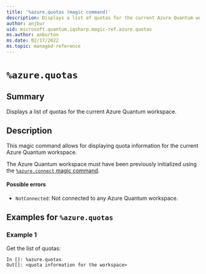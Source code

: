 ```yaml
---
title: '%azure.quotas (magic command)'
description: Displays a list of quotas for the current Azure Quantum workspace.
author: anjbur
uid: microsoft.quantum.iqsharp.magic-ref.azure.quotas
ms.author: anburton
ms.date: 02/17/2022
ms.topic: managed-reference
---
```


<!--
    NB: This file has been automatically generated from Microsoft.Quantum.IQSharp.AzureClient.dll,
        please do not manually edit it.

    [DEBUG] JSON source:
        {"Name": "%azure.quotas", "Documentation": {"Summary": "Displays a list of quotas for the current Azure Quantum workspace.", "Full": null, "Description": "\r\nThis magic command allows for displaying quota information for the current \r\nAzure Quantum workspace.\r\n\r\nThe Azure Quantum workspace must have been previously initialized\r\nusing the [`%azure.connect` magic command](https://docs.microsoft.com/qsharp/api/iqsharp-magic/azure.connect).\r\n                        \r\n#### Possible errors\r\n\r\n- `NotConnected`: Not connected to any Azure Quantum workspace.\r\n                    ", "Remarks": null, "Examples": ["\r\nGet the list of quotas:\r\n```\r\nIn []: %azure.quotas\r\nOut[]: <quota information for the workspace>\r\n```\r\n                        "], "SeeAlso": null}, "AssemblyName": "Microsoft.Quantum.IQSharp.AzureClient"}
-->

# `%azure.quotas`

## Summary

Displays a list of quotas for the current Azure Quantum workspace.

## Description

This magic command allows for displaying quota information for the current
Azure Quantum workspace.

The Azure Quantum workspace must have been previously initialized
using the [`%azure.connect` magic command](https://docs.microsoft.com/qsharp/api/iqsharp-magic/azure.connect).

#### Possible errors

- `NotConnected`: Not connected to any Azure Quantum workspace.

## Examples for `%azure.quotas`

### Example 1

Get the list of quotas:
```
In []: %azure.quotas
Out[]: <quota information for the workspace>
```
